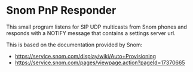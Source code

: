 Snom PnP Responder
==================

This small program listens for SIP UDP multicasts from Snom phones and
responds with a NOTIFY message that contains a settings server url.

This is based on the documentation provided by Snom:

* https://service.snom.com/display/wiki/Auto+Provisioning
* https://service.snom.com/pages/viewpage.action?pageId=17370665